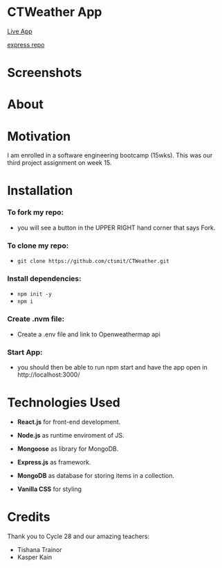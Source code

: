 # CTWeather App

[Live App](https://ctsmit.github.io/CTWeather)

[express repo](https://github.com/ctsmit/CTWeatherExpress)

# Screenshots



# About




# Motivation

I am enrolled in a software engineering bootcamp (15wks). This was our third project assignment on week 15. 

# Installation

### To fork my repo:

- you will see a button in the UPPER RIGHT hand corner that says Fork. 

### To clone my repo:

- `git clone https://github.com/ctsmit/CTWeather.git`

### Install dependencies:

- `npm init -y`
- `npm i`

### Create .nvm file:

- Create a .env file and link to Openweathermap api

### Start App:

- you should then be able to run npm start and have the app open in http://localhost:3000/

# Technologies Used
- **React.js** for front-end development. 

- **Node.js** as runtime enviroment of JS.

- **Mongoose** as library for MongoDB.

- **Express.js** as framework.

- **MongoDB** as database for storing items in a collection.

- **Vanilla CSS** for styling

# Credits
Thank you to Cycle 28 and our amazing teachers:
- Tishana Trainor
- Kasper Kain


